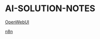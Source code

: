 # AI-SOLUTION-NOTES

[OpenWebUI](https://docs.openwebui.com/tutorials/deployment/)

[n8n](https://github.com/n8n-io)
